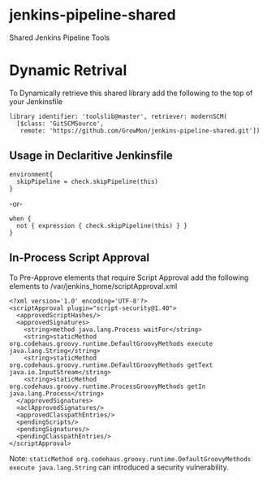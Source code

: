 # jenkins-pipeline-shared
Shared Jenkins Pipeline Tools

# Dynamic Retrival
To Dynamically retrieve this shared library add the following to the top of your Jenkinsfile 
```
library identifier: 'toolslib@master', retriever: modernSCM(
  [$class: 'GitSCMSource',
   remote: 'https://github.com/GrowMon/jenkins-pipeline-shared.git'])
```

## Usage in Declaritive Jenkinsfile 

```
environment{
  skipPipeline = check.skipPipeline(this)
}
```
-or-
```
when {
  not { expression { check.skipPipeline(this) } }
}
```


## In-Process Script Approval
To Pre-Approve elements that require Script Approval add the following elements to /var/jenkins_home/scriptApproval.xml
```
<?xml version='1.0' encoding='UTF-8'?>
<scriptApproval plugin="script-security@1.40">
  <approvedScriptHashes/>
  <approvedSignatures>
    <string>method java.lang.Process waitFor</string>
    <string>staticMethod org.codehaus.groovy.runtime.DefaultGroovyMethods execute java.lang.String</string>
    <string>staticMethod org.codehaus.groovy.runtime.DefaultGroovyMethods getText java.io.InputStream</string>
    <string>staticMethod org.codehaus.groovy.runtime.ProcessGroovyMethods getIn java.lang.Process</string>
  </approvedSignatures>
  <aclApprovedSignatures/>
  <approvedClasspathEntries/>
  <pendingScripts/>
  <pendingSignatures/>
  <pendingClasspathEntries/>
</scriptApproval>
```
 
Note: ```staticMethod org.codehaus.groovy.runtime.DefaultGroovyMethods execute java.lang.String``` can introduced a security vulnerability. 
